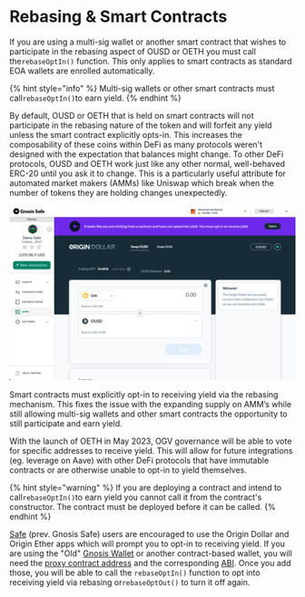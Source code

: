 # Rebasing & Smart Contracts

If you are using a multi-sig wallet or another smart contract that wishes to participate in the rebasing aspect of OUSD or OETH you must call the`rebaseOptIn()` function. This only applies to smart contracts as standard EOA wallets are enrolled automatically.

{% hint style="info" %}
Multi-sig wallets or other smart contracts must call`rebaseOptIn()`to earn yield.
{% endhint %}

By default, OUSD or OETH that is held on smart contracts will not participate in the rebasing nature of the token and will forfeit any yield unless the smart contract explicitly opts-in. This increases the composability of these coins within DeFi as many protocols weren't designed with the expectation that balances might change. To other DeFi protocols, OUSD and OETH work just like any other normal, well-behaved ERC-20 until you ask it to change. This is a particularly useful attribute for automated market makers (AMMs) like Uniswap which break when the number of tokens they are holding changes unexpectedly.

![The Gnosis Safe OUSD app will prompt you to opt in to yield](../../.gitbook/assets/ousd-app-in-gnosis-safe.png)

Smart contracts must explicitly opt-in to receiving yield via the rebasing mechanism. This fixes the issue with the expanding supply on AMM’s while still allowing multi-sig wallets and other smart contracts the opportunity to still participate and earn yield.&#x20;

With the launch of OETH in May 2023, OGV governance will be able to vote for specific addresses to receive yield. This will allow for future integrations (eg. leverage on Aave) with other DeFi protocols that have immutable contracts or are otherwise unable to opt-in to yield themselves.  &#x20;

{% hint style="warning" %}
If you are deploying a contract and intend to call`rebaseOptIn()`to earn yield you cannot call it from the contract's constructor. The contract must be deployed before it can be called.
{% endhint %}

[Safe](https://gnosis-safe.io/) (prev. Gnosis Safe) users are encouraged to use the Origin Dollar and Origin Ether apps which will prompt you to opt-in to receiving yield. If you are using the "Old" [Gnosis Wallet](https://github.com/gnosis/MultiSigWallet) or another contract-based wallet, you will need the [proxy contract address](../../smart-contracts/registry.md) and the corresponding [ABI](https://api.etherscan.io/api?module=contract\&action=getabi\&address=0x1ae95dd4eeae7ed03da79856c2d44ffa3318f805). Once you add those, you will be able to call the `rebaseOptIn()` function to opt into receiving yield via rebasing or`rebaseOptOut()` to turn it off again.
